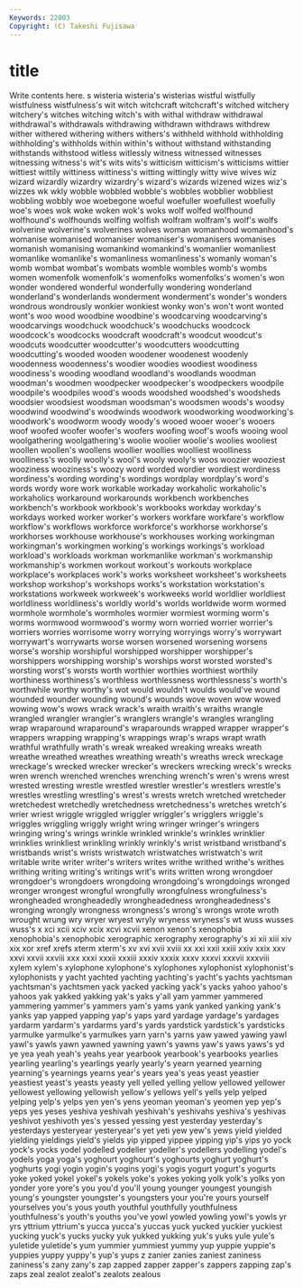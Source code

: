 ```yaml
---
Keywords: 22003 
Copyright: (C) Takeshi Fujisawa
---
```


# title

Write contents here.
s wisteria wisteria's wisterias wistful
wistfully wistfulness wistfulness's wit witch witchcraft witchcraft's witched witchery witchery's
witches witching witch's with withal withdraw withdrawal withdrawal's withdrawals withdrawing
withdrawn withdraws withdrew wither withered withering withers withers's withheld withhold
withholding withholding's withholds within within's without withstand withstanding withstands withstood
witless witlessly witness witnessed witnesses witnessing witness's wit's wits wits's
witticism witticism's witticisms wittier wittiest wittily wittiness wittiness's witting wittingly
witty wive wives wiz wizard wizardly wizardry wizardry's wizard's wizards
wizened wizes wiz's wizzes wk wkly wobble wobbled wobble's wobbles
wobblier wobbliest wobbling wobbly woe woebegone woeful woefuller woefullest woefully
woe's woes wok woke woken wok's woks wolf wolfed wolfhound
wolfhound's wolfhounds wolfing wolfish wolfram wolfram's wolf's wolfs wolverine wolverine's
wolverines wolves woman womanhood womanhood's womanise womanised womaniser womaniser's womanisers
womanises womanish womanising womankind womankind's womanlier womanliest womanlike womanlike's womanliness
womanliness's womanly woman's womb wombat wombat's wombats womble wombles womb's
wombs women womenfolk womenfolk's womenfolks womenfolks's women's won wonder wondered
wonderful wonderfully wondering wonderland wonderland's wonderlands wonderment wonderment's wonder's wonders
wondrous wondrously wonkier wonkiest wonky won's won't wont wonted wont's
woo wood woodbine woodbine's woodcarving woodcarving's woodcarvings woodchuck woodchuck's woodchucks
woodcock woodcock's woodcocks woodcraft woodcraft's woodcut woodcut's woodcuts woodcutter woodcutter's
woodcutters woodcutting woodcutting's wooded wooden woodener woodenest woodenly woodenness woodenness's
woodier woodies woodiest woodiness woodiness's wooding woodland woodland's woodlands woodman
woodman's woodmen woodpecker woodpecker's woodpeckers woodpile woodpile's woodpiles wood's woods
woodshed woodshed's woodsheds woodsier woodsiest woodsman woodsman's woodsmen woods's woodsy
woodwind woodwind's woodwinds woodwork woodworking woodworking's woodwork's woodworm woody woody's
wooed wooer wooer's wooers woof woofed woofer woofer's woofers woofing
woof's woofs wooing wool woolgathering woolgathering's woolie woolier woolie's woolies
wooliest woollen woollen's woollens woollier woollies woolliest woolliness woolliness's woolly
woolly's wool's wooly wooly's woos woozier wooziest wooziness wooziness's woozy
word worded wordier wordiest wordiness wordiness's wording wording's wordings wordplay
wordplay's word's words wordy wore work workable workaday workaholic workaholic's
workaholics workaround workarounds workbench workbenches workbench's workbook workbook's workbooks workday
workday's workdays worked worker worker's workers workfare workfare's workflow workflow's
workflows workforce workforce's workhorse workhorse's workhorses workhouse workhouse's workhouses working
workingman workingman's workingmen working's workings workings's workload workload's workloads workman
workmanlike workman's workmanship workmanship's workmen workout workout's workouts workplace workplace's
workplaces work's works worksheet worksheet's worksheets workshop workshop's workshops works's
workstation workstation's workstations workweek workweek's workweeks world worldlier worldliest worldliness
worldliness's worldly world's worlds worldwide worm wormed wormhole wormhole's wormholes
wormier wormiest worming worm's worms wormwood wormwood's wormy worn worried
worrier worrier's worriers worries worrisome worry worrying worryings worry's worrywart
worrywart's worrywarts worse worsen worsened worsening worsens worse's worship worshipful
worshipped worshipper worshipper's worshippers worshipping worship's worships worst worsted worsted's
worsting worst's worsts worth worthier worthies worthiest worthily worthiness worthiness's
worthless worthlessness worthlessness's worth's worthwhile worthy worthy's wot would wouldn't
woulds would've wound wounded wounder wounding wound's wounds wove woven
wow wowed wowing wow's wows wrack wrack's wraith wraith's wraiths
wrangle wrangled wrangler wrangler's wranglers wrangle's wrangles wrangling wrap wraparound
wraparound's wraparounds wrapped wrapper wrapper's wrappers wrapping wrapping's wrappings wrap's
wraps wrapt wrath wrathful wrathfully wrath's wreak wreaked wreaking wreaks
wreath wreathe wreathed wreathes wreathing wreath's wreaths wreck wreckage wreckage's
wrecked wrecker wrecker's wreckers wrecking wreck's wrecks wren wrench wrenched
wrenches wrenching wrench's wren's wrens wrest wrested wresting wrestle wrestled
wrestler wrestler's wrestlers wrestle's wrestles wrestling wrestling's wrest's wrests wretch
wretched wretcheder wretchedest wretchedly wretchedness wretchedness's wretches wretch's wrier wriest
wriggle wriggled wriggler wriggler's wrigglers wriggle's wriggles wriggling wriggly wright
wring wringer wringer's wringers wringing wring's wrings wrinkle wrinkled wrinkle's
wrinkles wrinklier wrinklies wrinkliest wrinkling wrinkly wrinkly's wrist wristband wristband's
wristbands wrist's wrists wristwatch wristwatches wristwatch's writ writable write writer
writer's writers writes writhe writhed writhe's writhes writhing writing writing's
writings writ's writs written wrong wrongdoer wrongdoer's wrongdoers wrongdoing wrongdoing's
wrongdoings wronged wronger wrongest wrongful wrongfully wrongfulness wrongfulness's wrongheaded wrongheadedly
wrongheadedness wrongheadedness's wronging wrongly wrongness wrongness's wrong's wrongs wrote wroth
wrought wrung wry wryer wryest wryly wryness wryness's wt wuss
wusses wuss's x xci xcii xciv xcix xcvi xcvii xenon
xenon's xenophobia xenophobia's xenophobic xerographic xerography xerography's xi xii xiii
xiv xix xor xref xrefs xterm xterm's xv xvi xvii
xviii xx xxi xxii xxiii xxiv xxix xxv xxvi xxvii
xxviii xxx xxxi xxxii xxxiii xxxiv xxxix xxxv xxxvi xxxvii
xxxviii xylem xylem's xylophone xylophone's xylophones xylophonist xylophonist's xylophonists y
yacht yachted yachting yachting's yacht's yachts yachtsman yachtsman's yachtsmen yack
yacked yacking yack's yacks yahoo yahoo's yahoos yak yakked yakking
yak's yaks y'all yam yammer yammered yammering yammer's yammers yam's
yams yank yanked yanking yank's yanks yap yapped yapping yap's
yaps yard yardage yardage's yardages yardarm yardarm's yardarms yard's yards
yardstick yardstick's yardsticks yarmulke yarmulke's yarmulkes yarn yarn's yarns yaw
yawed yawing yawl yawl's yawls yawn yawned yawning yawn's yawns
yaw's yaws yaws's yd ye yea yeah yeah's yeahs year
yearbook yearbook's yearbooks yearlies yearling yearling's yearlings yearly yearly's yearn
yearned yearning yearning's yearnings yearns year's years yea's yeas yeast
yeastier yeastiest yeast's yeasts yeasty yell yelled yelling yellow yellowed
yellower yellowest yellowing yellowish yellow's yellows yell's yells yelp yelped
yelping yelp's yelps yen yen's yens yeoman yeoman's yeomen yep
yep's yeps yes yeses yeshiva yeshivah yeshivah's yeshivahs yeshiva's yeshivas
yeshivot yeshivoth yes's yessed yessing yest yesterday yesterday's yesterdays yesteryear
yesteryear's yet yeti yew yew's yews yield yielded yielding yieldings
yield's yields yip yipped yippee yipping yip's yips yo yock
yock's yocks yodel yodelled yodeller yodeller's yodellers yodelling yodel's yodels
yoga yoga's yoghourt yoghourt's yoghourts yoghurt yoghurt's yoghurts yogi yogin
yogin's yogins yogi's yogis yogurt yogurt's yogurts yoke yoked yokel
yokel's yokels yoke's yokes yoking yolk yolk's yolks yon yonder
yore yore's you you'd you'll young younger youngest youngish young's
youngster youngster's youngsters your you're yours yourself yourselves you's yous
youth youthful youthfully youthfulness youthfulness's youth's youths you've yowl yowled
yowling yowl's yowls yr yrs yttrium yttrium's yucca yucca's yuccas
yuck yucked yuckier yuckiest yucking yuck's yucks yucky yuk yukked
yukking yuk's yuks yule yule's yuletide yuletide's yum yummier yummiest
yummy yup yuppie yuppie's yuppies yuppy yuppy's yup's yups z
zanier zanies zaniest zaniness zaniness's zany zany's zap zapped zapper
zapper's zappers zapping zap's zaps zeal zealot zealot's zealots zealous
